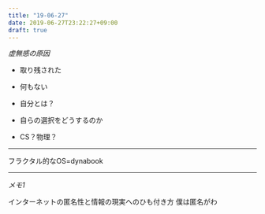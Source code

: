 ```yaml
---
title: "19-06-27"
date: 2019-06-27T23:22:27+09:00
draft: true
---
```

*虚無感の原因*

- 取り残された
- 何もない
- 自分とは？

- 自らの選択をどうするのか
- CS？物理？ 

---

フラクタル的なOS=dynabook

---

*メモ1*

インターネットの匿名性と情報の現実へのひも付き方
僕は匿名がわ

